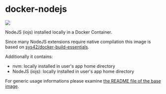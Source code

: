 # docker-nodejs

[![](https://badge.imagelayers.io/sys42/docker-nodejs:latest.svg)](https://imagelayers.io/?images=sys42/docker-nodejs:latest 'Get your own badge on imagelayers.io')

NodeJS (iojs) installed locally in a Docker Container.

Since many NodeJS extensions require native compilation this image is based on [sys42/docker-build-essentials](https://github.com/sys42/docker-build-essentials).

Additionally it contains:

  * nvm: locally installed in user's app home directory
  * NodeJS (iojs): locally installed in user's app home directory 

For generic usage informations please examine [the README file of the base image](https://github.com/sys42/docker-base).
